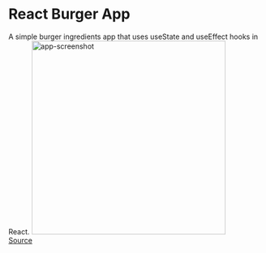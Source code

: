 # React Burger App
A simple burger ingredients app that uses useState and useEffect hooks in React.
<img width="382" alt="app-screenshot" src="https://github.com/BatuAlk/react-burger/assets/108514496/6e554994-8c4f-4e91-9633-ac6a96dd76a9">
<br>
[Source](https://github.com/ruvictor/burger-react)
